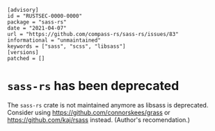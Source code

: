 ```
[advisory]
id = "RUSTSEC-0000-0000"
package = "sass-rs"
date = "2021-04-07"
url = "https://github.com/compass-rs/sass-rs/issues/83"
informational = "unmaintained"
keywords = ["sass", "scss", "libsass"]
[versions]
patched = []
```

# `sass-rs` has been deprecated

The `sass-rs` crate is not maintained anymore as libsass is deprecated.
Consider using https://github.com/connorskees/grass or https://github.com/kaj/rsass instead.
(Author's recomendation.)
